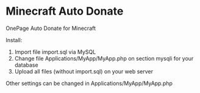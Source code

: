 # Minecraft Auto Donate
OnePage Auto Donate for Minecraft

Install:
1. Import file import.sql via MySQL
2. Change file Applications/MyApp/MyApp.php on section mysqli for your database
3. Upload all files (without import.sql) on your web server

Other settings can be changed in Applications/MyApp/MyApp.php